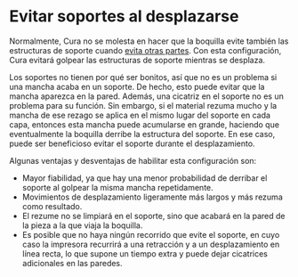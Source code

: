 Evitar soportes al desplazarse
====
Normalmente, Cura no se molesta en hacer que la boquilla evite también las estructuras de soporte cuando [evita otras partes](travel_avoid_other_parts.md). Con esta configuración, Cura evitará golpear las estructuras de soporte mientras se desplaza.

Los soportes no tienen por qué ser bonitos, así que no es un problema si una mancha acaba en un soporte. De hecho, esto puede evitar que la mancha aparezca en la pared. Además, una cicatriz en el soporte no es un problema para su función. Sin embargo, si el material rezuma mucho y la mancha de ese rezago se aplica en el mismo lugar del soporte en cada capa, entonces esta mancha puede acumularse en grande, haciendo que eventualmente la boquilla derribe la estructura del soporte. En ese caso, puede ser beneficioso evitar el soporte durante el desplazamiento.

Algunas ventajas y desventajas de habilitar esta configuración son:
* Mayor fiabilidad, ya que hay una menor probabilidad de derribar el soporte al golpear la misma mancha repetidamente.
* Movimientos de desplazamiento ligeramente más largos y más rezuma como resultado.
* El rezume no se limpiará en el soporte, sino que acabará en la pared de la pieza a la que viaja la boquilla.
* Es posible que no haya ningún recorrido que evite el soporte, en cuyo caso la impresora recurrirá a una retracción y a un desplazamiento en línea recta, lo que supone un tiempo extra y puede dejar cicatrices adicionales en las paredes.